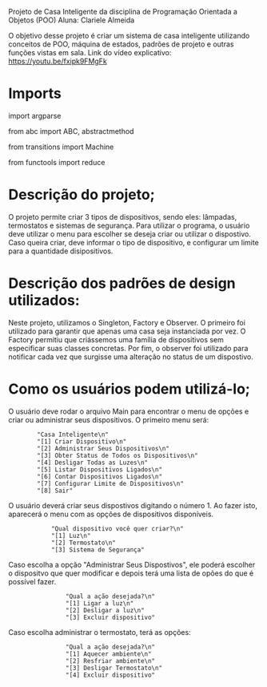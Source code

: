 Projeto de Casa Inteligente da disciplina de Programação Orientada a Objetos (POO)
Aluna: Clariele Almeida

O objetivo desse projeto é criar um sistema de casa inteligente utilizando conceitos de POO, máquina de estados, padrões de projeto e outras funções vistas em sala. 
Link do vídeo explicativo: https://youtu.be/fxipk9FMgFk

# Imports

import argparse

from abc import ABC, abstractmethod

from transitions import Machine

from functools import reduce

# Descrição do projeto;

O projeto permite criar 3 tipos de dispositivos, sendo eles: lâmpadas, termostatos e sistemas de segurança. Para utilizar o programa, o usuário deve utilizar o menu para escolher se deseja criar ou utilizar o dispostivo. Caso queira criar, deve informar o tipo de dispositivo, e configurar um limite para a quantidade disipositivos.

# Descrição dos padrões de design utilizados:

Neste projeto, utilizamos o Singleton, Factory e Observer. O primeiro foi utilizado para garantir que apenas uma casa seja instanciada por vez. O Factory permitiu que criássemos uma família de dispositivos sem especificar suas classes concretas. Por fim, o observer foi utilizado para notificar cada vez que surgisse uma alteração no status de um dispostivo.

# Como os usuários podem utilizá-lo;

O usuário deve rodar o arquivo Main para encontrar o menu de opções e criar ou administrar seus dispositivos. O primeiro menu será:

            "Casa Inteligente\n"
            "[1] Criar Dispositivo\n"
            "[2] Administrar Seus Dispositivos\n"
            "[3] Obter Status de Todos os Dispositivos\n"
            "[4] Desligar Todas as Luzes\n"
            "[5] Listar Dispositivos Ligados\n"
            "[6] Contar Dispositivos Ligados\n"
            "[7] Configurar Limite de Dispositivos\n"
            "[8] Sair"

O usuário deverá criar seus dispostivos digitando o número 1. Ao fazer isto, aparecerá o menu com as opções de dispositivos disponíveis.

                "Qual dispositivo você quer criar?\n"
                "[1] Luz\n"
                "[2] Termostato\n"
                "[3] Sistema de Segurança"

Caso escolha a opção "Administrar Seus Dispostivos", ele poderá escolher o dispositvo que quer modificar e depois terá uma lista de opões do que é possível fazer.

                    "Qual a ação desejada?\n"
                    "[1] Ligar a luz\n"
                    "[2] Desligar a luz\n"
                    "[3] Excluir dispositivo"

Caso escolha administrar o termostato, terá as opções:

                    "Qual a ação desejada?\n"
                    "[1] Aquecer ambiente\n"
                    "[2] Resfriar ambiente\n"
                    "[3] Desligar Termostato\n"
                    "[4] Excluir dispositivo"
